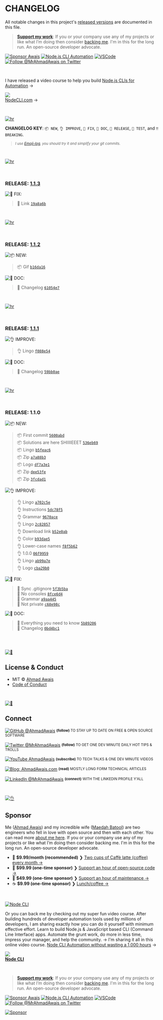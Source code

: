 # CHANGELOG

All notable changes in this project's [released versions](../../releases) are documented in this file.

> [**Support my work**][sponsor]: If you or your company use any of my projects or like what I’m doing then consider [backing me][sponsor]. I'm in this for the long run. An open-source developer advocate.

[![Sponsor Awais](https://img.shields.io/badge/-Sponsor%20Awais%20%E2%86%92-gray.svg?colorA=6A788D&colorB=6A788D&style=flat)](https://github.com/AhmadAwais/sponsor/?utm_source=FOSS) [![Node.js CLI Automation](https://img.shields.io/badge/-NodeCLI.com%20%E2%86%92-gray.svg?colorA=6A788D&colorB=6A788D&style=flat)](https://NodeCLI.com/?utm_source=FOSS)
[![VSCode](https://img.shields.io/badge/-VSCode.pro%20%E2%86%92-gray.svg?colorA=6A788D&colorB=6A788D&style=flat)](https://VSCode.pro/?utm_source=GitHubFOSS)
[![Follow @MrAhmadAwais on Twitter](https://img.shields.io/twitter/follow/mrahmadawais.svg?style=social&label=Follow%20@MrAhmadAwais)](https://twitter.com/mrahmadawais/)

<br>

I have released a video course to help you build <a href="https://NodeCLI.com/?utm_source=FOSS" target="_blank">Node.js CLIs for Automation</a> →</p>

<a href="https://NodeCLI.com/?utm_source=FOSS" target="_blank"><img src="https://raw.githubusercontent.com/ahmadawais/stuff/master/nodecli/featured.jpg" /><br>NodeCLI.com</a> →

<br>

[![hr](https://raw.githubusercontent.com/ahmadawais/stuff/master/images/git/hr.png)](/)

**CHANGELOG KEY**: `📦 NEW`, `👌 IMPROVE`, `🐛 FIX`, `📖 DOC`, `🚀 RELEASE`, `🤖 TEST`, and `‼️ BREAKING`.

<small>

> _I use [Emoji-log](https://github.com/ahmadawais/Emoji-Log), you should try it and simplify your git commits._

</small>

<br>

[![hr](https://raw.githubusercontent.com/ahmadawais/stuff/master/images/git/hr.png)](/)

<br>

### RELEASE: [1.1.3](https://github.com/ahmadawais/wordle-solution/compare/1.1.2...1.1.3)

![🐛 FIX:](https://img.shields.io/badge/-FIX-gray.svg?colorB=ff6347)

> 🐛 Link [`19a8a6b`](https://github.com/ahmadawais/wordle-solution/commit/19a8a6b359194c1a6e5879a163685397552e31a3) <br>

<br>

[![hr](https://raw.githubusercontent.com/ahmadawais/stuff/master/images/git/hr.png)](/)

<br>

### RELEASE: [1.1.2](https://github.com/ahmadawais/wordle-solution/compare/1.1.1...1.1.2)

![📦 NEW:](https://img.shields.io/badge/-NEW-gray.svg?colorB=3778FF)

> 📦 Gif [`b16da16`](https://github.com/ahmadawais/wordle-solution/commit/b16da16db2ead4b55a0686f1bddd95be7a837842) <br>

![📖 DOC:](https://img.shields.io/badge/-DOCS-gray.svg?colorB=978CD4)

> 📖 Changelog [`61054e7`](https://github.com/ahmadawais/wordle-solution/commit/61054e7f7a091910da247db5065123308cb6f91d) <br>

<br>

[![hr](https://raw.githubusercontent.com/ahmadawais/stuff/master/images/git/hr.png)](/)

<br>

### RELEASE: [1.1.1](https://github.com/ahmadawais/wordle-solution/compare/1.1.0...1.1.1)

![👌 IMPROVE:](https://img.shields.io/badge/-IMPROVEMENT-gray.svg?colorB=39AA54)

> 👌 Lingo [`f088e54`](https://github.com/ahmadawais/wordle-solution/commit/f088e54adcf511cbba809b75b4a2aba7e60a809f) <br>

![📖 DOC:](https://img.shields.io/badge/-DOCS-gray.svg?colorB=978CD4)

> 📖 Changelog [`59bb0ae`](https://github.com/ahmadawais/wordle-solution/commit/59bb0ae3ec881d9b01888d7846b4f48d130772f4) <br>

<br>

[![hr](https://raw.githubusercontent.com/ahmadawais/stuff/master/images/git/hr.png)](/)

<br>

### RELEASE: 1.1.0

![📦 NEW:](https://img.shields.io/badge/-NEW-gray.svg?colorB=3778FF)

> 📦 First commit [`5600abd`](https://github.com/ahmadawais/wordle-solution/commit/5600abda2318586521461aa78a9ebfd4ffb2a663) <br>
> 📦 Solutions are here SHIIIIEEET [`536eb69`](https://github.com/ahmadawais/wordle-solution/commit/536eb69345cfc1a80df9f0486ddeb38c5a9b7ee6) <br>
> 📦 Lingo [`b5feac6`](https://github.com/ahmadawais/wordle-solution/commit/b5feac66deb86419ea28b011637cff43a7f10d46) <br>
> 📦 Zip [`a7a88b3`](https://github.com/ahmadawais/wordle-solution/commit/a7a88b3dab0f5d35a45ffb50928e55ef7d95d5b2) <br>
> 📦 Logo [`df7a3e1`](https://github.com/ahmadawais/wordle-solution/commit/df7a3e1a833a2d221e0fe82b4cc4fa696b83e171) <br>
> 📦 Zip [`dee53fe`](https://github.com/ahmadawais/wordle-solution/commit/dee53fe3a7c39a38c5bd2cff5489be48f2b34a6c) <br>
> 📦 Zip [`3fcdad1`](https://github.com/ahmadawais/wordle-solution/commit/3fcdad186e2379f7e2df096af8e2b354d43ca985) <br>

![👌 IMPROVE:](https://img.shields.io/badge/-IMPROVEMENT-gray.svg?colorB=39AA54)

> 👌 Lingo [`a702c5e`](https://github.com/ahmadawais/wordle-solution/commit/a702c5e991cb1378591ecd68acb5cd5165caeb4b) <br>
> 👌 Instructions [`5dc78f5`](https://github.com/ahmadawais/wordle-solution/commit/5dc78f5e365c983f564073b7d35ad514f657bb78) <br>
> 👌 Grammar [`9670ace`](https://github.com/ahmadawais/wordle-solution/commit/9670aced86810efd9c1842f76024506410390cf3) <br>
> 👌 Lingo [`2c82857`](https://github.com/ahmadawais/wordle-solution/commit/2c82857cd04dc346cf14385e9b5ea077f18726e3) <br>
> 👌 Download link [`b52e0ab`](https://github.com/ahmadawais/wordle-solution/commit/b52e0ab624aa42d398ac42ad10e7519655329a53) <br>
> 👌 Color [`b93dae5`](https://github.com/ahmadawais/wordle-solution/commit/b93dae5ff976bc500d687038997e101cf5f245bf) <br>
> 👌 Lower-case names [`f8f5b62`](https://github.com/ahmadawais/wordle-solution/commit/f8f5b62cfcb17975abc1f724fbe0f6007ac5368a) <br>
> 👌 1.0.0 [`06f9959`](https://github.com/ahmadawais/wordle-solution/commit/06f99599ef33484142e97c7ddbfd4bb21ce3eeb9) <br>
> 👌 Lingo [`ab99a7e`](https://github.com/ahmadawais/wordle-solution/commit/ab99a7eee04b7f1da4f7e56bc632ef3fdc1bdabc) <br>
> 👌 Logo [`cba29b0`](https://github.com/ahmadawais/wordle-solution/commit/cba29b09f9de1193a487acd547f861008f291a10) <br>

![🐛 FIX:](https://img.shields.io/badge/-FIX-gray.svg?colorB=ff6347)

> 🐛 Sync .gitignore [`5f3b5ba`](https://github.com/ahmadawais/wordle-solution/commit/5f3b5baf188704ef432ead9a0409f758acd35482) <br>
> 🐛 No consoles [`8fce6d4`](https://github.com/ahmadawais/wordle-solution/commit/8fce6d48f1598b715bd388d07bf3e9c32c8ed750) <br>
> 🐛 Grammar [`a9aa445`](https://github.com/ahmadawais/wordle-solution/commit/a9aa4458dbe6a54dc959eaf0848a1cfc2efcd5ac) <br>
> 🐛 Not private [`c68e98c`](https://github.com/ahmadawais/wordle-solution/commit/c68e98cd69146c23948485784c231625e7c054cb) <br>

![📖 DOC:](https://img.shields.io/badge/-DOCS-gray.svg?colorB=978CD4)

> 📖 Everything you need to know [`5b89206`](https://github.com/ahmadawais/wordle-solution/commit/5b8920698e597cd20f829e23a60e877cc58080e8) <br>
> 📖 Changelog [`0bd4bc1`](https://github.com/ahmadawais/wordle-solution/commit/0bd4bc18e33338eae0f1483c70091eefe4b30b11) <br>

<br>

<br>

[![📃](https://raw.githubusercontent.com/ahmadawais/stuff/master/images/git/license.png)](/)

## License & Conduct

- MIT © [Ahmad Awais](https://twitter.com/MrAhmadAwais/)
- [Code of Conduct](code-of-conduct.md)

<br>

[![🙌](https://raw.githubusercontent.com/ahmadawais/stuff/master/images/git/connect.png)](/)

## Connect

<div align="left">
<p><a href="https://github.com/ahmadawais"><img alt="GitHub @AhmadAwais" align="center" src="https://img.shields.io/badge/GITHUB-gray.svg?colorB=6cc644&style=flat" /></a>&nbsp;<small><strong>(follow)</strong> TO STAY UP TO DATE ON FREE & OPEN SOURCE SOFTWARE</small></p>
<p><a href="https://twitter.com/MrAhmadAwais/"><img alt="Twitter @MrAhmadAwais" align="center" src="https://img.shields.io/badge/TWITTER-gray.svg?colorB=1da1f2&style=flat" /></a>&nbsp;<small><strong>(follow)</strong> TO GET ONE DEV MINUTE DAILY HOT TIPS & TROLLS</small></p>
<p><a href="https://www.youtube.com/AhmadAwais"><img alt="YouTube AhmadAwais" align="center" src="https://img.shields.io/badge/YOUTUBE-gray.svg?colorB=ff0000&style=flat" /></a>&nbsp;<small><strong>(subscribe)</strong> TO TECH TALKS & ONE DEV MINUTE VIDEOS</small></p>
<p><a href="https://AhmadAwais.com/"><img alt="Blog: AhmadAwais.com" align="center" src="https://img.shields.io/badge/MY%20BLOG-gray.svg?colorB=4D2AFF&style=flat" /></a>&nbsp;<small><strong>(read)</strong> MOSTLY LONG FORM TECHNICAL ARTICLES</small></p>
<p><a href="https://www.linkedin.com/in/MrAhmadAwais/"><img alt="LinkedIn @MrAhmadAwais" align="center" src="https://img.shields.io/badge/LINKEDIN-gray.svg?colorB=0077b5&style=flat" /></a>&nbsp;<small><strong>(connect)</strong> WITH THE LINKEDIN PROFILE Y'ALL</small></p>
</div>

<br>

[![👌](https://raw.githubusercontent.com/ahmadawais/stuff/master/images/git/sponsor.png)](/)

## Sponsor

Me ([Ahmad Awais](https://twitter.com/mrahmadawais/)) and my incredible wife ([Maedah Batool](https://twitter.com/MaedahBatool/)) are two engineers who fell in love with open source and then with each other. You can read more [about me here](https://ahmadawais.com/about). If you or your company use any of my projects or like what I’m doing then consider backing me. I'm in this for the long run. An open-source developer advocate.

- 🌟  **$9.99/month (recommended)** ❯ [Two cups of Caffè latte (coffee) every month →](https://pay.paddle.com/checkout/540217)
- 🚀  **$99.99 (one-time sponsor)** ❯ [Support an hour of open-source code →](https://pay.paddle.com/checkout/515568)
- 🔰  **$49.99 (one-time sponsor)** ❯ [Support an hour of maintenance →](https://pay.paddle.com/checkout/527253)
- ☕️  **$9.99 (one-time sponsor)** ❯ [Lunch/coffee →](https://pay.paddle.com/checkout/527254)

<br>

[![Node CLI](https://img.shields.io/badge/-NodeCLI.com%20%E2%86%92-gray.svg?colorB=3D873A)](https://nodecli.com/?utm_source=FOSS)

Or you can back me by checking out my super fun video course. After building hundreds of developer automation tools used by millions of developers, I am sharing exactly how you can do it yourself with minimum effective effort. Learn to build Node.js & JavaScript based CLI (Command Line Interface) apps. Automate the grunt work, do more in less time, impress your manager, and help the community.
→ I'm sharing it all in this online video course. <a href="https://nodecli.com/?utm_source=FOSS" target="_blank">Node CLI Automation
without wasting a 1,000 hours</a> →</p>

<a href="https://nodecli.com/?utm_source=FOSS" target="_blank"><img src="https://raw.githubusercontent.com/ahmadawais/stuff/master/nodecli/featured.jpg" /><br><strong>Node CLI</strong></a>

<br>

> [**Support my work**][sponsor]: If you or your company use any of my projects or like what I’m doing then consider [backing me][sponsor]. I'm in this for the long run. An open-source developer advocate.

[![Sponsor Awais](https://img.shields.io/badge/-Sponsor%20Awais%20%E2%86%92-gray.svg?colorA=6A788D&colorB=6A788D&style=flat)](https://github.com/AhmadAwais/sponsor/?utm_source=FOSS) [![Node.js CLI Automation](https://img.shields.io/badge/-NodeCLI.com%20%E2%86%92-gray.svg?colorA=6A788D&colorB=6A788D&style=flat)](https://NodeCLI.com/?utm_source=FOSS)
[![VSCode](https://img.shields.io/badge/-VSCode.pro%20%E2%86%92-gray.svg?colorA=6A788D&colorB=6A788D&style=flat)](https://VSCode.pro/?utm_source=GitHubFOSS)
[![Follow @MrAhmadAwais on Twitter](https://img.shields.io/twitter/follow/mrahmadawais.svg?style=social&label=Follow%20@MrAhmadAwais)](https://twitter.com/mrahmadawais/)

[![Sponsor](https://raw.githubusercontent.com/ahmadawais/stuff/master/sponsor/sponsor.jpg)][sponsor]

[sponsor]: https://github.com/AhmadAwais/sponsor

